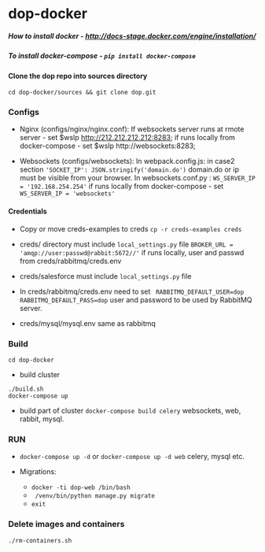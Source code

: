 # dop-docker
##### How to install docker - http://docs-stage.docker.com/engine/installation/
##### To install docker-compose - ```pip install docker-compose```

#### Clone the dop repo into sources directory
```cd dop-docker/sources && git clone dop.git```

### Configs

* Nginx (configs/nginx/nginx.conf): If websockets server runs at rmote server  - set $wsIp http://212.212.212.212:8283; if runs locally from docker-compose - set $wsIp http://websockets:8283;

* Websockets (configs/websockets):
In webpack.config.js: in case2 section ```'SOCKET_IP': JSON.stringify('domain.do')``` domain.do or ip must be visible  from your browser.
In websockets.conf.py : ```WS_SERVER_IP = '192.168.254.254'``` if runs locally from docker-compose - set ```WS_SERVER_IP = 'websockets'```

#### Credentials

* Copy or move creds-examples to creds ```cp -r creds-examples creds```

* creds/  directory must include  ```local_settings.py``` file
```BROKER_URL = 'amqp://user:passwd@rabbit:5672//'``` if runs locally, user and passwd from creds/rabbitmq/creds.env
* creds/salesforce must include  ```local_settings.py``` file

* In creds/rabbitmq/creds.env need to set ``` RABBITMQ_DEFAULT_USER=dop
RABBITMQ_DEFAULT_PASS=dop``` user and password to be used by RabbitMQ server.

* creds/mysql/mysql.env same as rabbitmq

### Build

```
cd dop-docker
```
* build cluster
```
./build.sh
docker-compose up
```

* build part of cluster
```docker-compose build celery``` websockets, web, rabbit, mysql.

### RUN

* ```docker-compose up -d``` or ```docker-compose up -d web``` celery, mysql etc.

* Migrations:
  * ```docker -ti dop-web /bin/bash```  
  * ``` /venv/bin/python manage.py migrate```
  * ```exit```

### Delete images and containers
```./rm-containers.sh```
